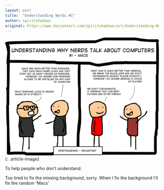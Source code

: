 ```yaml
---
layout: post
title:  "Understanding Nerds #1"
author: spiritshadowx
original: https://www.deviantart.com/spiritshadowx/art/Understanding-Nerds-1-288973882
---
```


![](/assets/img/2012-03-06.webp)
{: .article-image}

To help people who don't understand.

Too tired to fix the missing background, sorry. When I fix the background I'll fix the random 'Macs'
